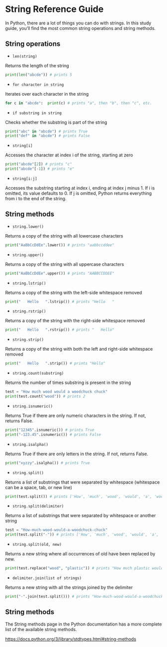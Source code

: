 # String Reference Guide

In Python, there are a lot of things you can do with strings. In this study guide, you’ll find the most common string operations and string methods.

## String operations
-     len(string)
Returns the length of the string
```python
print(len("abcde")) # prints 5
```
-     for character in string
 Iterates over each character in the string
```python
for c in "abcde":  print(c) # prints "a", then "b", then "c", etc.
```
-     if substring in string
Checks whether the substring is part of the string
```python
print("abc" in "abcde") # prints True
print("def" in "abcde") # prints False
```
-     string[i]
Accesses the character at index i of the string, starting at zero
```python
print("abcde"[2]) # prints "c"
print("abcde"[-1]) # prints "e"
```
-     string[i:j]
Accesses the substring starting at index i, ending at index j minus 1. If i is omitted, its value defaults to 0. If j is omitted, Python returns everything from i to the end of the string.

## String methods
-     string.lower()
Returns a copy of the string with all lowercase characters
```python
print("AaBbCcDdEe".lower()) # prints "aabbccddee"
```
-     string.upper()
Returns a copy of the string with all uppercase characters
```python
print("AaBbCcDdEe".upper()) # prints "AABBCCDDEE"
```
-     string.lstrip()
Returns a copy of the string with the left-side whitespace removed
```python
print("   Hello   ".lstrip()) # prints "Hello   "
```
-     string.rstrip()
Returns a copy of the string with the right-side whitespace removed
```python
print("   Hello   ".rstrip()) # prints "   Hello"
```
-     string.strip()
Returns a copy of the string with both the left and right-side whitespace removed
```python
print("   Hello   ".strip()) # prints "Hello"
```
-     string.count(substring)
Returns the number of times substring is present in the string
```python
test = "How much wood would a woodchuck chuck"
print(test.count("wood")) # prints 2
```
-     string.isnumeric()
Returns True if there are only numeric characters in the string. If not, returns False.
```python
print("12345".isnumeric()) # prints True
print("-123.45".isnumeric()) # prints False
```
-     string.isalpha()
Returns True if there are only letters in the string. If not, returns False.
```python
print("xyzzy".isalpha()) # prints True
```
-     string.split()
Returns a list of substrings that were separated by whitespace (whitespace can be a space, tab, or new line)
```python
print(test.split()) # prints ['How', 'much', 'wood', 'would', 'a', 'woodchuck', 'chuck']
```
-     string.split(delimiter)

Returns a list of substrings that were separated by whitespace or another string
```python
test = "How-much-wood-would-a-woodchuck-chuck"
print(test.split("-")) # prints ['How', 'much', 'wood', 'would', 'a', 'woodchuck', 'chuck']
```
-     string.split(old, new)

Returns a new string where all occurrences of old have been replaced by new.
```python
print(test.replace("wood", "plastic")) # prints "How much plastic would a plasticchuck chuck"
```
-     delimiter.join(list of strings)

Returns a new string with all the strings joined by the delimiter
```python
print("-".join(test.split())) # prints "How-much-wood-would-a-woodchuck-chuck"
```

## String methods

The String methods
 page in the Python documentation has a more complete list of the available string methods.

https://docs.python.org/3/library/stdtypes.html#string-methods
